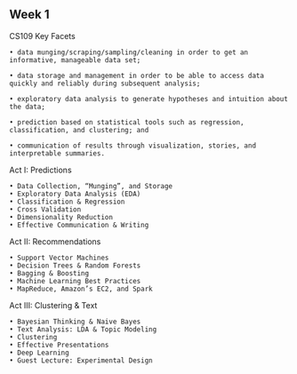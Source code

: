 ## Week 1

  CS109 Key Facets

    • data munging/scraping/sampling/cleaning in order to get an informative, manageable data set;

    • data storage and management in order to be able to access data quickly and reliably during subsequent analysis;

    • exploratory data analysis to generate hypotheses and intuition about the data;

    • prediction based on statistical tools such as regression, classification, and clustering; and

    • communication of results through visualization, stories, and interpretable summaries.

  Act I: Predictions

    • Data Collection, “Munging”, and Storage
    • Exploratory Data Analysis (EDA)
    • Classification & Regression
    • Cross Validation
    • Dimensionality Reduction
    • Effective Communication & Writing

  Act II: Recommendations

    • Support Vector Machines
    • Decision Trees & Random Forests
    • Bagging & Boosting
    • Machine Learning Best Practices
    • MapReduce, Amazon’s EC2, and Spark

  Act III: Clustering & Text

    • Bayesian Thinking & Naive Bayes
    • Text Analysis: LDA & Topic Modeling
    • Clustering
    • Effective Presentations
    • Deep Learning
    • Guest Lecture: Experimental Design

